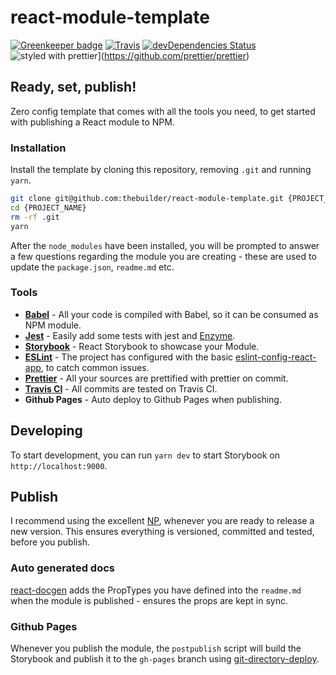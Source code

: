 # react-module-template

[![Greenkeeper badge](https://badges.greenkeeper.io/thebuilder/react-module-template.svg)](https://greenkeeper.io/)
[![Travis](https://travis-ci.org/thebuilder/react-module-template.svg?branch=master)](https://travis-ci.org/thebuilder/react-module-template)
[![devDependencies Status](https://david-dm.org/thebuilder/react-module-template/dev-status.svg)](https://david-dm.org/thebuilder/react-module-template?type=dev)
![styled with prettier](https://img.shields.io/badge/styled_with-prettier-ff69b4.svg)](https://github.com/prettier/prettier)

## Ready, set, publish!
Zero config template that comes with all the tools you need, to get started with publishing a React module to NPM.

### Installation
Install the template by cloning this repository, removing `.git` and running `yarn`.

```sh
git clone git@github.com:thebuilder/react-module-template.git {PROJECT_NAME}
cd {PROJECT_NAME}
rm -rf .git
yarn
```

After the `node_modules` have been installed, you will be prompted to answer a few questions regarding the module you are creating - these are used to update the `package.json`, `readme.md` etc.


### Tools
* **[Babel](https://babeljs.io/)** - All your code is compiled with Babel, so it can be consumed as NPM module.
* **[Jest](http://facebook.github.io/jest/)** - Easily add some tests with jest and [Enzyme](https://github.com/airbnb/enzyme/).
* **[Storybook](https://github.com/storybooks/storybook)** - React Storybook to showcase your Module.
* **[ESLint](http://eslint.org)** - The project has configured with the basic [eslint-config-react-app](https://github.com/facebookincubator/create-react-app/tree/master/packages/eslint-config-react-app), to catch common issues.
* **[Prettier](https://github.com/jlongster/prettier)** - All your sources are prettified with prettier on commit.
* **[Travis CI](https://travis-ci.org/)** - All commits are tested on Travis CI.
* **Github Pages** - Auto deploy to Github Pages when publishing.

## Developing
To start development, you can run `yarn dev` to start Storybook on `http://localhost:9000`.

## Publish
I recommend using the excellent [NP](https://github.com/sindresorhus/np), whenever you are ready to release a new version. This ensures everything is versioned, committed and tested, before you publish.

### Auto generated docs
[react-docgen](https://github.com/reactjs/react-docgen) adds the PropTypes you have defined into the `readme.md` when the module is published - ensures the props are kept in sync.

### Github Pages
Whenever you publish the module, the `postpublish` script will build the Storybook and publish it to the `gh-pages` branch using [git-directory-deploy](https://github.com/lukekarrys/git-directory-deploy).
